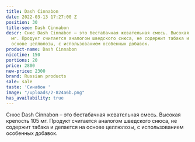 ```yaml
---
title: Dash Cinnabon
date: 2022-03-13 17:27:00 Z
position: 30
title-seo: Dash Cinnabon
descr: Снюс Dash Cinnabon – это бестабачная жевательная смесь. Высокая крепость 105
  мг. Продукт считается аналогом шведского снюса, не содержит табака и делается на
  основе целлюлозы, с использованием особенных добавок.
product-name: Dash Cinnabon
nicotine: 150
portions: 20
price: 2800
new-price: 2300
brand: Russian products
sale: sale
taste: 'Синабон '
image: "/uploads/2-824a6b.png"
has_availability: true
---
```


Снюс Dash Cinnabon – это бестабачная жевательная смесь. Высокая крепость 105 мг. Продукт считается аналогом шведского снюса, не содержит табака и делается на основе целлюлозы, с использованием особенных добавок.